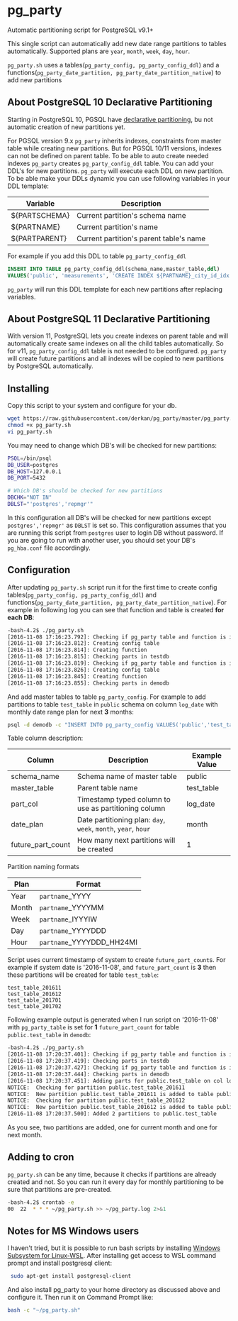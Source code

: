 # pg_party

Automatic partitioning script for PostgreSQL v9.1+ 

This single script can automatically add new date range partitions to tables automatically. Supported plans are `year`, `month`, `week`, `day`, `hour`.

`pg_party.sh` uses a tables(`pg_party_config, pg_party_config_ddl`) and a functions(`pg_party_date_partition, pg_party_date_partition_native`) to add new partitions

## About PostgreSQL 10 Declarative Partitioning

Starting in PostgreSQL 10, PGSQL have [declarative partitioning](https://www.postgresql.org/docs/10/static/ddl-partitioning.html), bu not automatic creation of new partitions yet.

For PGSQL version 9.x `pg_party` inherits indexes, constraints from master table while creating new partitions. But for PGSQL 10/11 versions, indexes can not be defined on parent table. To be able to auto create needed indexes `pg_party` creates `pg_party_config_ddl` table. You can add your DDL's for new partitions. `pg_party` will execute each DDL on new partition. To be able make your DDLs dynamic you can use following variables in your DDL template:

|Variable|Description|
|--------|-----------|
|${PARTSCHEMA}|Current partition's schema name|
|${PARTNAME}|Current partition's name|
|${PARTPARENT}|Current partition's parent table's name|

For example if you add this DDL to table `pg_party_config_ddl`

```sql
INSERT INTO TABLE pg_party_config_ddl(schema_name,master_table,ddl)
VALUES('public', 'measurements', 'CREATE INDEX ${PARTNAME}_city_id_idx on  ${PARTNAME}(city_id)');
```

`pg_party` will run this DDL template for each new partitions after replacing variables.

## About PostgreSQL 11 Declarative Partitioning

With version 11, PostgreSQL lets you create indexes on parent table and  will automatically create same indexes on all the child tables automatically. So for v11, `pg_party_config_ddl` table is not needed to be configured. `pg_party` will create future partitions and all indexes will be copied to new partitions by PostgreSQL automatically.

## Installing

Copy this script to your system and configure for your db.
```bash
wget https://raw.githubusercontent.com/derkan/pg_party/master/pg_party.sh
chmod +x pg_party.sh
vi pg_party.sh

```
You may need to change which DB's will be checked for new partitions:
```bash
PSQL=/bin/psql
DB_USER=postgres
DB_HOST=127.0.0.1
DB_PORT=5432

# Which DB's should be checked for new partitions
DBCHK="NOT IN"
DBLST="'postgres','repmgr'"
``` 
In this configuration all DB's will be checked for new partitions except `postgres','repmgr'` as `DBLST` is set so. This configuration assumes that you are running this script from `postgres` user to login DB without password. If you are going to run with another user, you should set your DB's `pg_hba.conf` file accordingly.

## Configuration

After updating `pg_party.sh` script run it for the first time to create config tables(`pg_party_config, pg_party_config_ddl`) and  functions(`pg_party_date_partition, pg_party_date_partition_native`).
For example in following log you can see that function and table is created **for each DB**:

```bash
-bash-4.2$ ./pg_party.sh
[2016-11-08 17:16:23.792]: Checking if pg_party table and function is installed to testdb
[2016-11-08 17:16:23.812]: Creating config table
[2016-11-08 17:16:23.814]: Creating function
[2016-11-08 17:16:23.815]: Checking parts in testdb
[2016-11-08 17:16:23.819]: Checking if pg_party table and function is installed to demodb
[2016-11-08 17:16:23.826]: Creating config table
[2016-11-08 17:16:23.845]: Creating function
[2016-11-08 17:16:23.855]: Checking parts in demodb
```

And add master tables to table `pg_party_config`. For example to add partitions to table `test_table` in `public` schema on column `log_date` with monthly date range plan for next **3** months:

```bash
psql -d demodb -c "INSERT INTO pg_party_config VALUES('public','test_table','log_date','d','month',3);"
```

Table column description:

|Column|Description|Example Value|
|------|-----------|-------------|
|schema_name|Schema name of master table|public|
|master_table|Parent table name|test_table|
|part_col|Timestamp typed column to use as partitioning column| log_date|
|date_plan|Date partitioning plan: `day`, `week`, `month`, `year`, `hour` | month|
|future_part_count|How many next partitions will be created| 1|

Partition naming formats

|Plan|Format|
|-----|------|
|Year| `partname`_YYYY |
|Month| `partname`_YYYYMM |
|Week | `partname`_IYYYIW |
|Day| `partname`_YYYYDDD|
|Hour| `partname`_YYYYDDD_HH24MI|

Script uses current timestamp of system to create `future_part_count`s. For example if system date is '2016-11-08', and `future_part_count` is **3** then these partitions will be created for table `test_table`:

```
test_table_201611
test_table_201612
test_table_201701
test_table_201702
```

Following example output is generated when I run script on '2016-11-08' with `pg_party_table` is set for **1** `future_part_count` for table `public.test_table` in `demodb`:

```bash
-bash-4.2$ ./pg_party.sh 
[2016-11-08 17:20:37.401]: Checking if pg_party table and function is installed to testdb
[2016-11-08 17:20:37.419]: Checking parts in testdb
[2016-11-08 17:20:37.427]: Checking if pg_party table and function is installed to demodb
[2016-11-08 17:20:37.444]: Checking parts in demodb
[2016-11-08 17:20:37.451]: Adding parts for public.test_table on col log_date for next 1 months
NOTICE:  Checking for partition public.test_table_201611
NOTICE:  New partition public.test_table_201611 is added to table public.test_table on column log_date
NOTICE:  Checking for partition public.test_table_201612
NOTICE:  New partition public.test_table_201612 is added to table public.test_table on column log_date
[2016-11-08 17:20:37.500]: Added 2 partitions to public.test_table
```

As you see, two partitions are added, one for current month and one for next month.

## Adding to cron

`pg_party.sh` can be any time, because it checks if partitions are already created and not. So you can run it every day for monthly partitioning to be sure that partitions are pre-created.

```bash
-bash-4.2$ crontab -e
00  22  * * * ~/pg_party.sh >> ~/pg_party.log 2>&1
```
## Notes for MS Windows users

I haven't tried, but it is possible to run bash scripts by installing [Windows Subsystem for Linux-WSL](https://msdn.microsoft.com/en-us/commandline/wsl/install_guide). After installing get access to WSL command prompt and install postgresql client:

```bash
 sudo apt-get install postgresql-client
```
And also install pg_party to your home directory  as discussed above and configure it. Then run it on Command Prompt like:

```bash
bash -c "~/pg_party.sh" 
```
